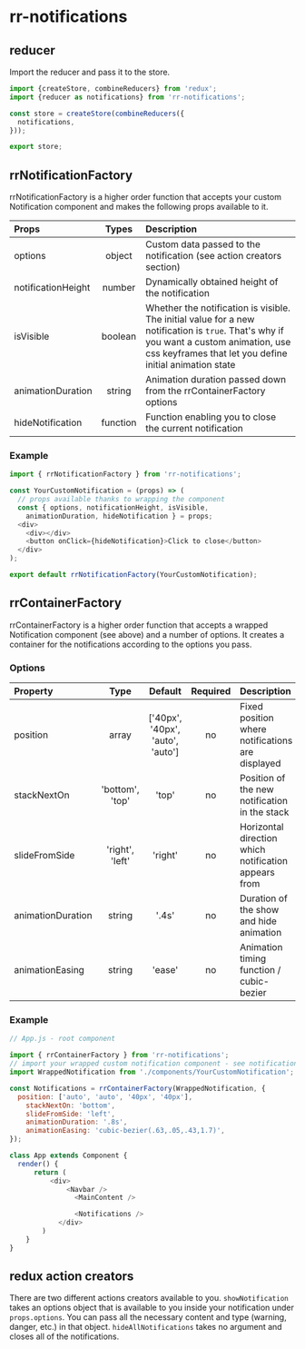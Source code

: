 # rr-notifications

## reducer

Import the reducer and pass it to the store.

``` javascript
import {createStore, combineReducers} from 'redux';
import {reducer as notifications} from 'rr-notifications';

const store = createStore(combineReducers({
  notifications,
}));

export store;
```

## rrNotificationFactory

rrNotificationFactory is a higher order function that accepts your custom Notification component and makes the following props available to it.

Props | Types | Description
:-----|:-----:|:-----------
options | object | Custom data passed to the notification (see action creators section)
notificationHeight | number | Dynamically obtained height of the notification
isVisible | boolean | Whether the notification is visible. The initial value for a new notification is `true`. That's why if you want a custom animation, use css keyframes that let you define initial animation state
animationDuration | string | Animation duration passed down from the rrContainerFactory options
hideNotification | function | Function enabling you to close the current notification

### Example

``` javascript
import { rrNotificationFactory } from 'rr-notifications';

const YourCustomNotification = (props) => (
  // props available thanks to wrapping the component
  const { options, notificationHeight, isVisible,
    animationDuration, hideNotification } = props;
  <div>
    <div></div>
    <button onClick={hideNotification}>Click to close</button>
  </div>
);

export default rrNotificationFactory(YourCustomNotification);
```


## rrContainerFactory


rrContainerFactory is a higher order function that accepts a wrapped Notification component (see above) and a number of options. It creates a container for the notifications according to the options you pass.

### Options

Property    | Type   | Default   | Required | Description
:-----------|:------:|:---------:|:--------:|:----------------------------------------
position | array | ['40px', '40px', 'auto', 'auto'] | no | Fixed position where notifications are displayed
stackNextOn | 'bottom', 'top' | 'top' | no | Position of the new notification in the stack
slideFromSide | 'right', 'left' | 'right' | no | Horizontal direction which notification appears from
animationDuration | string | '.4s' | no | Duration of the show and hide animation
animationEasing | string | 'ease' | no | Animation timing function / cubic-bezier

### Example

``` javascript
// App.js - root component

import { rrContainerFactory } from 'rr-notifications';
// import your wrapped custom notification component - see notificationFactory section
import WrappedNotification from './components/YourCustomNotification';

const Notifications = rrContainerFactory(WrappedNotification, {
  position: ['auto', 'auto', '40px', '40px'],
    stackNextOn: 'bottom',
    slideFromSide: 'left',
    animationDuration: '.8s',
    animationEasing: 'cubic-bezier(.63,.05,.43,1.7)',
});

class App extends Component {
  render() {
      return (
          <div>
              <Navbar />
                <MainContent />

                <Notifications />
            </div>
        )
    }
}

```

## redux action creators

There are two different actions creators available to you. `showNotification` takes an options object that is available to you inside your notification under `props.options`. You can pass all the necessary content and type (warning, danger, etc.) in that object. `hideAllNotifications` takes no argument and closes all of the notifications.